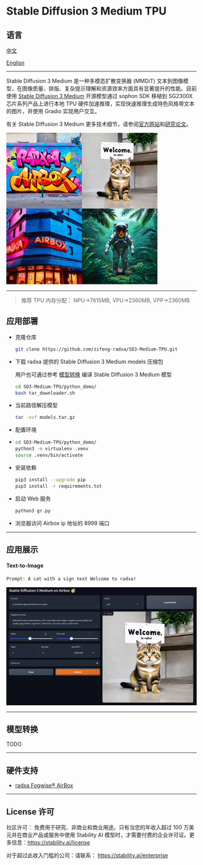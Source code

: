 # Stable Diffusion 3 Medium TPU

## 语言
[中文](README_ZH.md)

[Englisn](README.md)

---
Stable Diffusion 3 Medium 是一种多模态扩散变换器 (MMDiT) 文本到图像模型，在图像质量、排版、复杂提示理解和资源效率方面具有显著提升的性能。目前使用 [Stable Diffusion 3 Medium](https://huggingface.co/stabilityai/stable-diffusion-3-medium)
开源模型通过 sophon SDK 移植到 SG2300X 芯片系列产品上进行本地 TPU 硬件加速推理，实现快速推理生成特色风格带文本的图片，并使用 Gradio 实现用户交互。

有关 Stable Diffusion 3 Medium 更多技术细节，请参阅[官方网站](https://stability.ai/news/stable-diffusion-3)和[研究论文](https://stability.ai/news/stable-diffusion-3-research-paper)。

<img src="./assest/preview.jpg" width=400/>

---

> 推荐 TPU 内存分配： NPU->7615MB, VPU->2360MB, VPP->2360MB 

## 应用部署

- 克隆仓库

  ```bash
  git clone https://github.com/zifeng-radxa/SD3-Medium-TPU.git
  ```

- 下载 radxa 提供的 Stable Diffusion 3 Medium models 压缩包

  用户也可通过参考 [模型转换](#模型转换) 编译 Stable Diffusion 3 Medium 模型

  ```bash
  cd SD3-Medium-TPU/python_demo/
  bash tar_downloader.sh
  ```
- 当前路径解压模型
  ```bash
  tar -xvf models.tar.gz
  ```

- 配置环境
- 
  ```bash
  cd SD3-Medium-TPU/python_demo/
  python3 -m virtualenv .venv
  source .venv/bin/activate
  ```

- 安装依赖

  ```bash
  pip3 install --upgrade pip
  pip3 install -r requirements.txt
  ```

- 启动 Web 服务

  ```bash
  python3 gr.py
  ```

- 浏览器访问 Airbox ip 地址的 8999 端口

---

## 应用展示

#### Text-to-Image


```bash
Prompt: A cat with a sign text Welcome to radxa!
```
<img src="./assest/preview_2.jpg" width=700/>

---
## 模型转换
TODO

---

## 硬件支持
- [radxa Fogwise® AirBox](https://radxa.com/products/fogwise/airbox)

---
## License 许可
社区许可： 免费用于研究、非商业和商业用途。只有当您的年收入超过 100 万美元并在商业产品或服务中使用 Stability AI 模型时，才需要付费的企业许可证。更多信息：https://stability.ai/license

对于超过此收入门槛的公司：请联系： https://stability.ai/enterprise